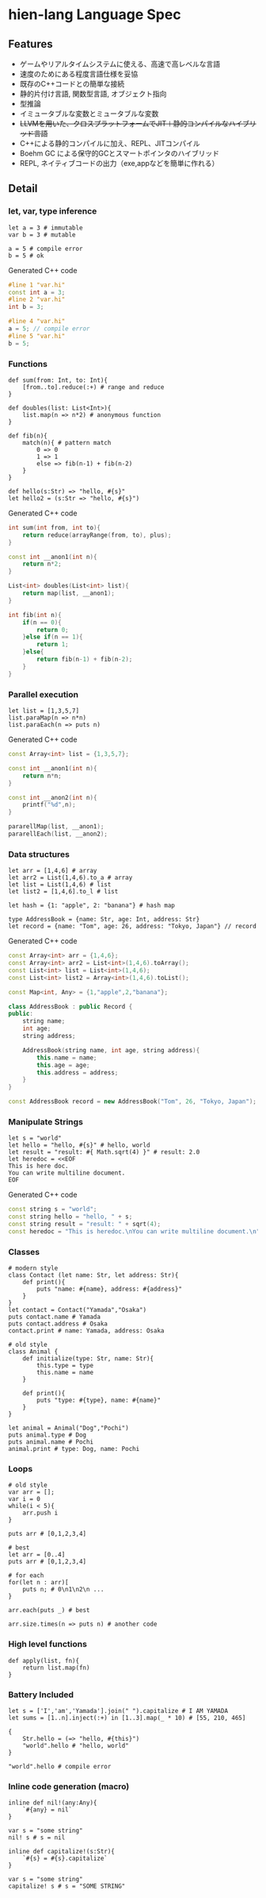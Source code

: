 # hien-lang Language Spec

## Features

- ゲームやリアルタイムシステムに使える、高速で高レベルな言語
- 速度のためにある程度言語仕様を妥協
- 既存のC++コードとの簡単な接続
- 静的片付け言語, 関数型言語, オブジェクト指向
- 型推論
- イミュータブルな変数とミュータブルな変数
- <s>LLVMを用いた、クロスプラットフォームでJIT＋静的コンパイルなハイブリッド言語</s>
- C++による静的コンパイルに加え、REPL、JITコンパイル
- Boehm GC による保守的GCとスマートポインタのハイブリッド
- REPL, ネイティブコードの出力（exe,appなどを簡単に作れる）

## Detail

### let, var, type inference

```
let a = 3 # immutable
var b = 3 # mutable

a = 5 # compile error
b = 5 # ok
```

Generated C++ code

```c++
#line 1 "var.hi"
const int a = 3;
#line 2 "var.hi"
int b = 3;

#line 4 "var.hi"
a = 5; // compile error
#line 5 "var.hi"
b = 5;

```

### Functions

```
def sum(from: Int, to: Int){
	[from..to].reduce(:+) # range and reduce
}

def doubles(list: List<Int>){
	list.map(n => n*2) # anonymous function
}

def fib(n){
	match(n){ # pattern match
		0 => 0
		1 => 1
		else => fib(n-1) + fib(n-2)
	}
}

def hello(s:Str) => "hello, #{s}"
let hello2 = (s:Str => "hello, #{s}")
```

Generated C++ code

```c++
int sum(int from, int to){
	return reduce(arrayRange(from, to), plus);
}

const int __anon1(int n){
	return n*2;
}

List<int> doubles(List<int> list){
	return map(list, __anon1);
}

int fib(int n){
	if(n == 0){
		return 0;
	}else if(n == 1){
		return 1;
	}else{
		return fib(n-1) + fib(n-2);
	}
}
```

### Parallel execution

```
let list = [1,3,5,7]
list.paraMap(n => n*n)
list.paraEach(n => puts n)
```

Generated C++ code

```c++
const Array<int> list = {1,3,5,7};

const int __anon1(int n){
	return n*n;
}

const int __anon2(int n){
	printf("%d",n);
}

pararellMap(list, __anon1);
pararellEach(list, __anon2);

```

### Data structures

```
let arr = [1,4,6] # array
let arr2 = List(1,4,6).to_a # array
let list = List(1,4,6) # list
let list2 = [1,4,6].to_l # list

let hash = {1: "apple", 2: "banana"} # hash map

type AddressBook = {name: Str, age: Int, address: Str}
let record = {name: "Tom", age: 26, address: "Tokyo, Japan"} // record
```

Generated C++ code

```c++
const Array<int> arr = {1,4,6};
const Array<int> arr2 = List<int>(1,4,6).toArray();
const List<int> list = List<int>(1,4,6);
const List<int> list2 = Array<int>(1,4,6).toList();

const Map<int, Any> = {1,"apple",2,"banana"};

class AddressBook : public Record {
public:
	string name;
	int age;
	string address;

	AddressBook(string name, int age, string address){
		this.name = name;
		this.age = age;
		this.address = address;
	}
}

const AddressBook record = new AddressBook("Tom", 26, "Tokyo, Japan");

```

### Manipulate Strings

```
let s = "world"
let hello = "hello, #{s}" # hello, world
let result = "result: #{ Math.sqrt(4) }" # result: 2.0
let heredoc = <<EOF
This is here doc.
You can write multiline document.
EOF
```

Generated C++ code


```c++
const string s = "world";
const string hello = "hello, " + s;
const string result = "result: " + sqrt(4);
const heredoc = "This is heredoc.\nYou can write multiline document.\n";
```

### Classes

```
# modern style
class Contact (let name: Str, let address: Str){
	def print(){
		puts "name: #{name}, address: #{address}"
	}
}
let contact = Contact("Yamada","Osaka")
puts contact.name # Yamada
puts contact.address # Osaka
contact.print # name: Yamada, address: Osaka

# old style
class Animal {
	def initialize(type: Str, name: Str){
		this.type = type
		this.name = name
	}

	def print(){
		puts "type: #{type}, name: #{name}"
	}
}

let animal = Animal("Dog","Pochi")
puts animal.type # Dog
puts animal.name # Pochi
animal.print # type: Dog, name: Pochi
```

### Loops

```
# old style
var arr = [];
var i = 0
while(i < 5){
	arr.push i
}

puts arr # [0,1,2,3,4]

# best
let arr = [0..4]
puts arr # [0,1,2,3,4]

# for each
for(let n : arr)[
	puts n; # 0\n1\n2\n ...
}

arr.each(puts _) # best

arr.size.times(n => puts n) # another code
```

### High level functions

```
def apply(list, fn){
	return list.map(fn)
}
```

### Battery Included

```
let s = ['I','am','Yamada'].join(" ").capitalize # I AM YAMADA
let sums = [1..n].inject(:+) in [1..3].map(_ * 10) # [55, 210, 465]

{
	Str.hello = (=> "hello, #{this}")
	"world".hello # "hello, world"
}

"world".hello # compile error
```

### Inline code generation (macro)

```
inline def nil!(any:Any){
	`#{any} = nil`
}

var s = "some string"
nil! s # s = nil

inline def capitalize!(s:Str){
	`#{s} = #{s}.capitalize`
}

var s = "some string"
capitalize! s # s = "SOME STRING"
```
